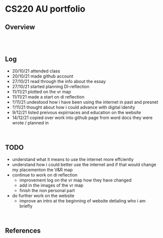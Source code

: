 # CS220 AU portfolio
## Overview



<br> 


<br>

## Log
* 20/10/21 attended class <br>
* 20/10/21 made github account <br>
* 27/10/21 read through the info about the essay <br>
* 27/10/21 started planning DI-reflection
* 11/11/21 plotted on the vr map
* 11/11/21 made a start on di reflection
* ?/11/21 undestood how i have been using the internet in past and presnet
* ?/11/21 thought about how i could advance with digital idenity
* 9/12/21 listed preivous expirnaces and education on the website
* 14/12/21 copied over work into github page from word docs they were wrote / planned in
<br>

## TODO
* understand what it means to use the internet more effciently <br>
* understand how i could better use the internet and if that would change my placementon the V&R map <br>
* continue to work on di reflection
  * improvement log on the vr map how they have changed
  * add in the images of the vr map
  * finish the non personal part
* do further work on the website
  * improve an intro at the beginning of website detialing who i am briefly
<br>


## References

